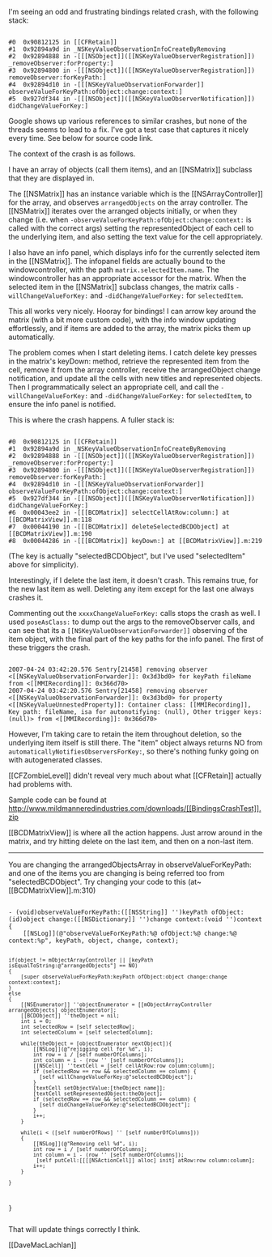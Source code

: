 I'm seeing an odd and frustrating bindings related crash, with the following stack:

<code>
#0	0x90812125 in [[CFRetain]]
#1	0x92894a9d in _NSKeyValueObservationInfoCreateByRemoving
#2	0x92894888 in -[[[NSObject]]([[NSKeyValueObserverRegistration]]) _removeObserver:forProperty:]
#3	0x92894800 in -[[[NSObject]]([[NSKeyValueObserverRegistration]]) removeObserver:forKeyPath:]
#4	0x92894d10 in -[[[NSKeyValueObservationForwarder]] observeValueForKeyPath:ofObject:change:context:]
#5	0x927df344 in -[[[NSObject]]([[NSKeyValueObserverNotification]]) didChangeValueForKey:]
</code>

Google shows up various references to similar crashes, but none of the threads seems to lead to a fix. I've got a test case that captures it nicely every time. See below for source code link.

The context of the crash is as follows.

I have an array of objects (call them items), and an [[NSMatrix]] subclass that they are displayed in. 

The [[NSMatrix]] has an instance variable which is the [[NSArrayController]] for the array, and observes <code>arrangedObjects</code> on the array controller. The [[NSMatrix]] iterates over the arranged objects initially, or when they change (i.e. when <code>-observeValueForKeyPath:ofObject:change:context:</code> is called with the correct args) setting the representedObject of each cell to the underlying item, and also setting the text value for the cell appropriately.

I also have an info panel, which displays info for the currently selected item in the [[NSMatrix]]. The infopanel fields are actually bound to the windowcontroller, with the path <code>matrix.selectedItem.name</code>. The windowcontroller has an appropriate accessor for the matrix. When the selected item in the [[NSMatrix]] subclass changes, the matrix calls <code>-willChangeValueForKey:</code> and <code>-didChangeValueForKey:</code> for <code>selectedItem</code>.

This all works very nicely. Hooray for bindings! I can arrow key around the matrix (with a bit more custom code), with the info window updating effortlessly, and if items are added to the array, the matrix picks them up automatically.

The problem comes when I start deleting items. I catch delete key presses in the matrix's keyDown: method, retrieve the represented item from the cell, remove it from the array controller, receive the arrangedObject change notification, and update all the cells with new titles and represented objects. Then I programmatically select an appropriate cell, and call the  <code>-willChangeValueForKey:</code> and <code>-didChangeValueForKey:</code> for <code>selectedItem</code>, to ensure the info panel is notified.

This is where the crash happens. A fuller stack is:

<code>
#0	0x90812125 in [[CFRetain]]
#1	0x92894a9d in _NSKeyValueObservationInfoCreateByRemoving
#2	0x92894888 in -[[[NSObject]]([[NSKeyValueObserverRegistration]]) _removeObserver:forProperty:]
#3	0x92894800 in -[[[NSObject]]([[NSKeyValueObserverRegistration]]) removeObserver:forKeyPath:]
#4	0x92894d10 in -[[[NSKeyValueObservationForwarder]] observeValueForKeyPath:ofObject:change:context:]
#5	0x927df344 in -[[[NSObject]]([[NSKeyValueObserverNotification]]) didChangeValueForKey:]
#6	0x00043ee2 in -[[[BCDMatrix]] selectCellAtRow:column:] at [[BCDMatrixView]].m:118
#7	0x00044190 in -[[[BCDMatrix]] deleteSelectedBCDObject] at [[BCDMatrixView]].m:190
#8	0x00044286 in -[[[BCDMatrix]] keyDown:] at [[BCDMatrixView]].m:219
</code>

(The key is actually "selectedBCDObject", but I've used "selectedItem" above for simplicity).

Interestingly, if I delete the last item, it doesn't crash. This remains true, for the new last item as well. Deleting any item except for the last one always crashes it.

Commenting out the <code>xxxxChangeValueForKey:</code> calls stops the crash as well. I used <code>poseAsClass:</code> to dump out the args to the removeObserver calls, and can see that its a <code>[[NSKeyValueObservationForwarder]]</code> observing of the item object, with the final part of the key paths for the info panel. The first of these triggers the crash.

<code>
2007-04-24 03:42:20.576 Sentry[21458] removing observer <[[NSKeyValueObservationForwarder]]: 0x3d3bd0> for keyPath fileName from <[[MMIRecording]]: 0x366d70>
2007-04-24 03:42:20.576 Sentry[21458] removing observer <[[NSKeyValueObservationForwarder]]: 0x3d3bd0> for property <[[NSKeyValueUnnestedProperty]]: Container class: [[MMIRecording]], Key path: fileName, isa for autonotifying: (null), Other trigger keys: (null)> from <[[MMIRecording]]: 0x366d70>
</code>

However, I'm taking care to retain the item throughout deletion, so the underlying item itself is still there. The "item" object always returns NO from <code>automaticallyNotifiesObserversForKey:</code>, so there's nothing funky going on with autogenerated classes.

[[CFZombieLevel]] didn't reveal very much about what [[CFRetain]] actually had problems with.

Sample code can be found at http://www.mildmanneredindustries.com/downloads/[[BindingsCrashTest]].zip 

[[BCDMatrixView]] is where all the action happens. Just arrow around in the matrix, and try hitting delete on the last item, and then on a non-last item.

----

You are changing the arrangedObjectsArray in observeValueForKeyPath: and one of the items you are changing is being referred too from "selectedBCDObject". Try changing your code to this (at~[[BCDMatrixView]].m:310)

<code>
- (void)observeValueForKeyPath:([[NSString]] '')keyPath ofObject:(id)object change:([[NSDictionary]] '')change context:(void '')context
{
    [[NSLog]](@"observeValueForKeyPath:%@ ofObject:%@ change:%@ context:%p", keyPath, object, change, context);

    if(object != mObjectArrayController || [keyPath isEqualToString:@"arrangedObjects"] == NO)
    {
        [super observeValueForKeyPath:keyPath ofObject:object change:change context:context];
    }
    else
    {
        [[NSEnumerator]] ''objectEnumerator = [[mObjectArrayController arrangedObjects] objectEnumerator];
        [[BCDObject]] ''theObject = nil;
        int i = 0;
        int selectedRow = [self selectedRow];
        int selectedColumn = [self selectedColumn];

        while(theObject = [objectEnumerator nextObject]){
            [[NSLog]](@"rejigging cell for %d", i);
            int row = i / [self numberOfColumns];
            int column = i - (row '' [self numberOfColumns]);
            [[NSCell]] ''textCell = [self cellAtRow:row column:column];
            if (selectedRow == row && selectedColumn == column) {
              [self willChangeValueForKey:@"selectedBCDObject"];
            }
            [textCell setObjectValue:[theObject name]];
            [textCell setRepresentedObject:theObject];
            if (selectedRow == row && selectedColumn == column) {
              [self didChangeValueForKey:@"selectedBCDObject"];    
            }
            i++;
        }
        
        while(i < ([self numberOfRows] '' [self numberOfColumns]))
        {
            [[NSLog]](@"Removing cell %d", i);            
            int row = i / [self numberOfColumns];
            int column = i - (row '' [self numberOfColumns]); 
             [self putCell:[[[[NSActionCell]] alloc] init] atRow:row column:column];            
            i++;
        }
        
    }
}

</code>
That will update things correctly I think.

[[DaveMacLachlan]]